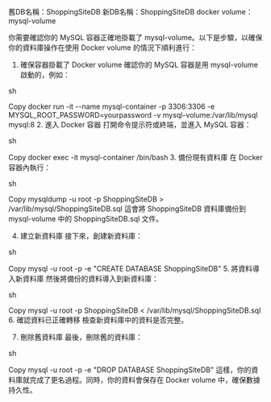 舊DB名稱：ShoppingSiteDB
新DB名稱：ShoppingSiteDB
docker volume：mysql-volume

你需要確認你的 MySQL 容器正確地掛載了 mysql-volume。以下是步驟，以確保你的資料庫操作在使用 Docker volume 的情況下順利進行：

1. 確保容器掛載了 Docker volume
確認你的 MySQL 容器是用 mysql-volume 啟動的，例如：

sh

Copy
docker run -it --name mysql-container -p 3306:3306 -e MYSQL_ROOT_PASSWORD=yourpassword -v mysql-volume:/var/lib/mysql mysql:8
2. 進入 Docker 容器
打開命令提示符或終端，並進入 MySQL 容器：

sh

Copy
docker exec -it mysql-container /bin/bash
3. 備份現有資料庫
在 Docker 容器內執行：

sh

Copy
mysqldump -u root -p ShoppingSiteDB > /var/lib/mysql/ShoppingSiteDB.sql
這會將 ShoppingSiteDB 資料庫備份到 mysql-volume 中的 ShoppingSiteDB.sql 文件。

4. 建立新資料庫
接下來，創建新資料庫：

sh

Copy
mysql -u root -p -e "CREATE DATABASE ShoppingSiteDB"
5. 將資料導入新資料庫
然後將備份的資料導入到新資料庫：

sh

Copy
mysql -u root -p ShoppingSiteDB < /var/lib/mysql/ShoppingSiteDB.sql
6. 確認資料已正確轉移
檢查新資料庫中的資料是否完整。

7. 刪除舊資料庫
最後，刪除舊的資料庫：

sh

Copy
mysql -u root -p -e "DROP DATABASE ShoppingSiteDB"
這樣，你的資料庫就完成了更名過程。同時，你的資料會保存在 Docker volume 中，確保數據持久性。